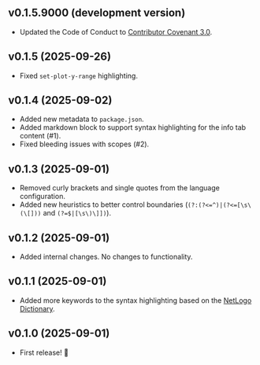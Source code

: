 ## v0.1.5.9000 (development version)

- Updated the Code of Conduct to [Contributor Covenant 3.0](https://www.contributor-covenant.org/version/3/0/code_of_conduct/).

## v0.1.5 (2025-09-26)

- Fixed `set-plot-y-range` highlighting.

## v0.1.4 (2025-09-02)

- Added new metadata to `package.json`.
- Added markdown block to support syntax highlighting for the info tab content (#1).
- Fixed bleeding issues with scopes (#2).

## v0.1.3 (2025-09-01)

- Removed curly brackets and single quotes from the language configuration.
- Added new heuristics to better control boundaries (`(?:(?<=^)|(?<=[\s\(\[]))` and `(?=$|[\s\)\]])`).

## v0.1.2 (2025-09-01)

- Added internal changes. No changes to functionality.

## v0.1.1 (2025-09-01)

- Added more keywords to the syntax highlighting based on the [NetLogo Dictionary](https://docs.netlogo.org/dictionary.html).

## v0.1.0 (2025-09-01)

- First release! 🎉
